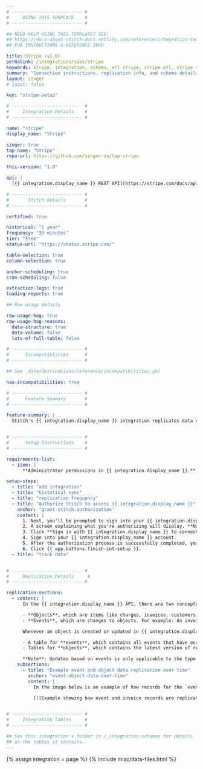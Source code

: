 ```yaml
---
# -------------------------- #
#     USING THIS TEMPLATE    #
# -------------------------- #

## NEED HELP USING THIS TEMPLATE? SEE:
## https://docs-about-stitch-docs.netlify.com/reference/integration-templates/saas/
## FOR INSTRUCTIONS & REFERENCE INFO

title: Stripe (v1.0)
permalink: /integrations/saas/stripe
keywords: stripe, integration, schema, etl stripe, stripe etl, stripe schema
summary: "Connection instructions, replication info, and schema details for Stitch's Stripe integration."
layout: singer
# input: false

key: "stripe-setup"

# -------------------------- #
#     Integration Details    #
# -------------------------- #

name: "stripe"
display_name: "Stripe"

singer: true
tap-name: "Stripe"
repo-url: https://github.com/singer-io/tap-stripe

this-version: "1.0"

api: |
  [{{ integration.display_name }} REST API](https://stripe.com/docs/api){:target="new"}

# -------------------------- #
#       Stitch Details       #
# -------------------------- #

certified: true

historical: "1 year"
frequency: "30 minutes"
tier: "Free"
status-url: "https://status.stripe.com/"

table-selection: true
column-selection: true

anchor-scheduling: true
cron-scheduling: false

extraction-logs: true
loading-reports: true

## Row usage details

row-usage-hog: true
row-usage-hog-reasons:
  data-structure: true
  data-volume: false
  lots-of-full-table: false

# -------------------------- #
#      Incompatiblities      #
# -------------------------- #

## See _data/destinations/reference/incompatibilities.yml

has-incompatibilities: true

# -------------------------- #
#      Feature Summary       #
# -------------------------- #

feature-summary: |
  Stitch's {{ integration.display_name }} integration replicates data using the {{ integration.api | flatify | strip }}. Refer to the [Schema](#schema) section for a list of objects available for replication.


# -------------------------- #
#      Setup Instructions    #
# -------------------------- #

requirements-list:
  - item: |
      **Administrator permissions in {{ integration.display_name }}.** This is required to grant Stitch access to {{ integration.display_name }}.

setup-steps:
  - title: "add integration"
  - title: "historical sync"
  - title: "replication frequency"
  - title: "Authorize Stitch to access {{ integration.display_name }}"
    anchor: "grant-stitch-authorization"
    content: |
      1. Next, you'll be prompted to sign into your {{ integration.display_name }} account.
      2. A screen explaining what you're authorizing will display. **Note**: Stitch will only ever read your {{ integration.display_name }} data, and cannot create charges or any other records in {{ integration.display_name }}.
      3. Click **Sign in with {{ integration.display_name }} to connect**.
      4. Sign into your {{ integration.display_name }} account.
      5. After the authorization process is successfully completed, you'll be directed back to Stitch.
      6. Click {{ app.buttons.finish-int-setup }}.
  - title: "track data"


# -------------------------- #
#     Replication Details     #
# -------------------------- #

replication-sections:
  - content: |
      In the {{ integration.display_name }} API, there are two concepts:

      - **Objects**, which are items like charges, invoices, customers, etc.
      - **Events**, which are changes to objects. For example: An invoice being created, or its status going from `draft` to `open`.

      Whenever an object is created or updated in {{ integration.display_name }}, a corresponding event is created. Because {{ integration.display_name }} creates and updates object records in this way, there are two types of tables in Stitch's {{ integration.display_name }} integration:

      - A table for **events**, which contains all events that have occurred for {{ integration.display_name }}'s [supported event types](https://stripe.com/docs/api/events/types){:target="new"}. This table acts as a history for an object record, showing how it has been changed over time.
      - Tables for **objects**, which contains the latest version of records. These are tables like [`customers`](#customers), [`charges`](#charges), [`invoices`](#invoices), etc.

      **Note**: Updates based on events is only applicable to the type of object the event is for. For example: If a dispute object is updated, only the corresponding record in the `disputes` table will be updated. The related `charge` in the `charges` table will **not** be updated. To retrieve related data for different objects, you'll need to use the `events` table. Refer to [{{ integration.display_name }}'s documentation](https://stripe.com/docs/api/events/types){:target="new"} for info about event types and the objects they describe.
    subsections:
      - title: "Example event and object data replication over time"
        anchor: "event-object-data-over-time"
        content: |
          In the image below is an example of how records for the `events` and `invoices` tables will look as an invoice changes over time. **Click the image to enlarge.**

          [![Example showing how event and invoice records are replicated as an invoice changes over time]({{ site.baseurl }}/images/integrations/stripe-events.svg)]({{ site.baseurl }}/images/integrations/stripe-events.svg){:target="new"}


# -------------------------- #
#     Integration Tables     #
# -------------------------- #

## See this integration's folder in /_integration-schemas for details
## on the tables it contains.
---
```

{% assign integration = page %}
{% include misc/data-files.html %}